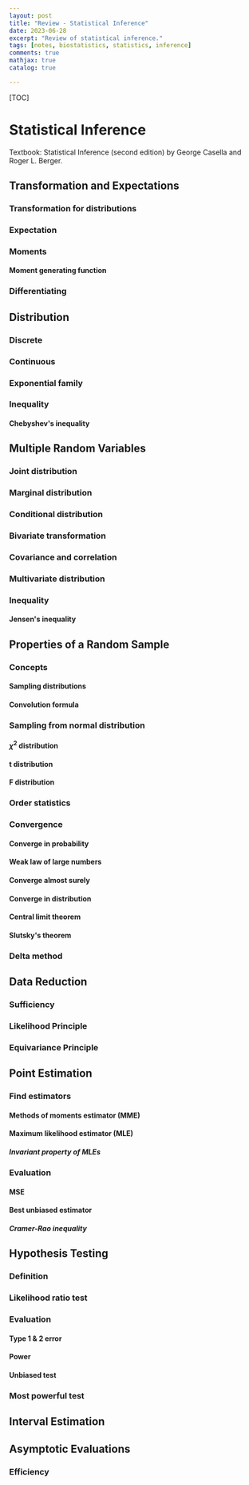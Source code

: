 ```yaml
---
layout: post
title: "Review - Statistical Inference"
date: 2023-06-28
excerpt: "Review of statistical inference."
tags: [notes, biostatistics, statistics, inference]
comments: true
mathjax: true
catalog: true

---
```



[TOC]



# Statistical Inference

Textbook: Statistical Inference (second edition) by George Casella and Roger L. Berger.



## Transformation and Expectations

### Transformation for distributions

### Expectation

### Moments

#### Moment generating function

### Differentiating





## Distribution

### Discrete

### Continuous

### Exponential family

### Inequality

#### Chebyshev's inequality



### 



## Multiple Random Variables

### Joint distribution

### Marginal distribution

### Conditional distribution

### Bivariate transformation

### Covariance and correlation

### Multivariate distribution

### Inequality

#### Jensen's inequality





## Properties of a Random Sample

### Concepts

#### Sampling distributions

#### Convolution formula



### Sampling from normal distribution

#### $\chi^2$ distribution

#### t distribution

#### F distribution



### Order statistics



### Convergence

#### Converge in probability

#### Weak law of large numbers

#### Converge almost surely

#### Converge in distribution

#### Central limit theorem

#### Slutsky's theorem



### Delta method





## Data Reduction

### Sufficiency

### Likelihood Principle

### Equivariance Principle





## Point Estimation

### Find estimators

#### Methods of moments estimator (MME)

#### Maximum likelihood estimator (MLE)

##### Invariant property of MLEs

### Evaluation

#### MSE

#### Best unbiased estimator

##### Cramer-Rao inequality





## Hypothesis Testing

### Definition

### Likelihood ratio test

### Evaluation

#### Type 1 & 2 error

#### Power

#### Unbiased test

### Most powerful test





## Interval Estimation





## Asymptotic Evaluations

### Efficiency

